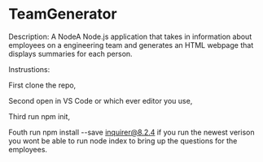 # TeamGenerator

Description:
A NodeA Node.js application that takes in information about employees on a engineering team and generates an HTML webpage that displays summaries for each person.

Instrustions:

First clone the repo,

Second open in VS Code or which ever editor you use,

Third run npm init,

Fouth run npm install --save inquirer@8.2.4 if you run the newest verison you wont be able to run node index to bring up the questions for the employees.
